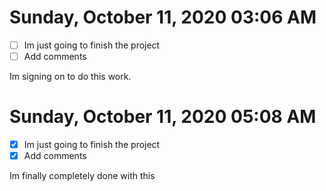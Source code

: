 # Sunday, October 11, 2020 03:06 AM

- [ ] Im just going to finish the project
- [ ] Add comments

Im signing on to do this work.
# Sunday, October 11, 2020 05:08 AM

- [x] Im just going to finish the project
- [x] Add comments

Im finally completely done with this
